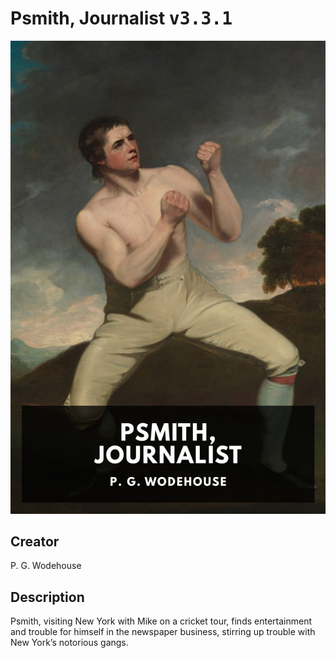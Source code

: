
# Psmith, Journalist <kbd>v3.3.1</kbd>

<center>
  <img src="./cover-1024.jpg"/>
</center>

## Creator
P. G. Wodehouse

## Description
Psmith, visiting New York with Mike on a cricket tour, finds entertainment and trouble for himself in the newspaper business, stirring up trouble with New York’s notorious gangs.
